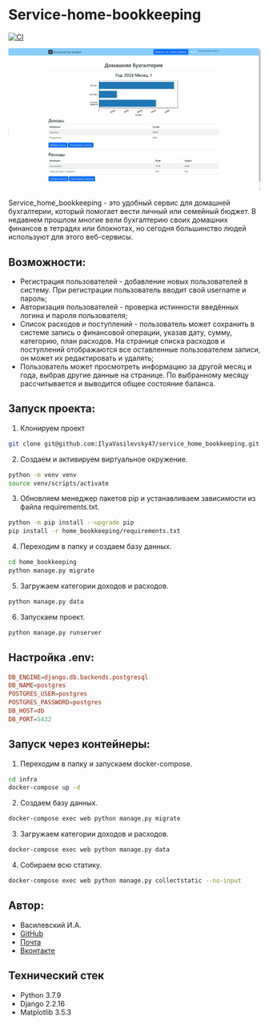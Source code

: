 # Service-home-bookkeeping

[![CI](https://github.com/IlyaVasilevsky47/service_home_bookkeeping/actions/workflows/main.yml/badge.svg?branch=main)](https://github.com/IlyaVasilevsky47/service_home_bookkeeping/actions/workflows/main.yml)

![Screenshot](https://github.com/IlyaVasilevsky47/service_home_bookkeeping/blob/main/readme_img/website.jpg?raw=true)

Service_home_bookkeeping - это удобный сервис для домашней бухгалтерии, который помогает вести личный или семейный бюджет. В недавнем прошлом многие вели бухгалтерию своих домашних финансов в тетрадях или блокнотах, но сегодня большинство людей используют для этого веб-сервисы.

## Возможности:
- Регистрация пользователей - добавление новых пользователей в систему. При регистрации пользователь вводит свой username и пароль;
- Авторизация пользователей - проверка истинности введённых логина и пароля пользователя;
- Список расходов и поступлений - пользователь может сохранить в системе запись о финансовой операции, указав дату, сумму, категорию, план расходов. На странице списка расходов и поступлений отображаются все оставленные пользователем записи, он может их редактировать и удалять;
- Пользователь может просмотреть информацию за другой месяц и года, выбрав другие данные на странице. По выбранному месяцу рассчитывается и выводится общее состояние баланса.

## Запуск проекта:
1. Клонируем проект
```bash
git clone git@github.com:IlyaVasilevsky47/service_home_bookkeeping.git
```

2. Создаем и активируем виртуальное окружение. 
```bash
python -m venv venv
source venv/scripts/activate
```

3. Обновляем менеджер пакетов pip и устанавливаем зависимости из файла requirements.txt.
```bash
python -m pip install --upgrade pip
pip install -r home_bookkeeping/requirements.txt
```

4. Переходим в папку и создаем базу данных. 
```bash
cd home_bookkeeping
python manage.py migrate 
```

5. Загружаем категории доходов и расходов.
```bash
python manage.py data
```

6. Запускаем проект.
```bash
python manage.py runserver 
```

## Настройка .env:
```conf
DB_ENGINE=django.db.backends.postgresql
DB_NAME=postgres
POSTGRES_USER=postgres
POSTGRES_PASSWORD=postgres
DB_HOST=db
DB_PORT=5432
```

## Запуск через контейнеры:
1. Переходим в папку и запускаем docker-compose.
```bash
cd infra
docker-compose up -d
```
2. Создаем базу данных.
```bash
docker-compose exec web python manage.py migrate
```
3. Загружаем категории доходов и расходов.
```bash
docker-compose exec web python manage.py data
```
4. Собираем всю статику.
```bash
docker-compose exec web python manage.py collectstatic --no-input
```

## Автор:
- Василевский И.А.
- [GitHub](https://github.com/IlyaVasilevsky47)
- [Почта](vasilevskijila047@gmail.com)
- [Вконтакте](https://vk.com/ilya.vasilevskiy47)

## Технический стек
- Python 3.7.9
- Django 2.2.16
- Matplotlib 3.5.3
